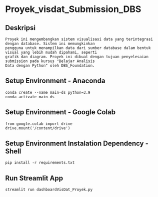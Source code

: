 # Proyek_visdat_Submission_DBS

## Deskripsi 
```
Proyek ini mengembangkan sistem visualisasi data yang terintegrasi dengan database. Sistem ini memungkinkan
pengguna untuk menampilkan data dari sumber database dalam bentuk visual yang lebih mudah dipahami, seperti
grafik dan diagram. Proyek ini dibuat dengan tujuan penyelesaian submission pada kursus "Belajar Analisis
Data dengan Python" oleh DBS_Foundation.
```

## Setup Environment - Anaconda
```
conda create --name main-ds python=3.9
conda activate main-ds
```

## Setup Environment - Google Colab
```
from google.colab import drive
drive.mount('/content/drive')
```

## Setup Environment Instalation Dependency - Shell
```
pip install -r requirements.txt
```

## Run Streamlit App
```
streamlit run dashboardVisDat_Proyek.py
```

